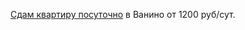 <p><a href="http://vanino27.ru/viewtopic.php?f=9&t=17">Сдам квартиру посуточно</a> в Ванино от 1200 руб/сут.</p>
